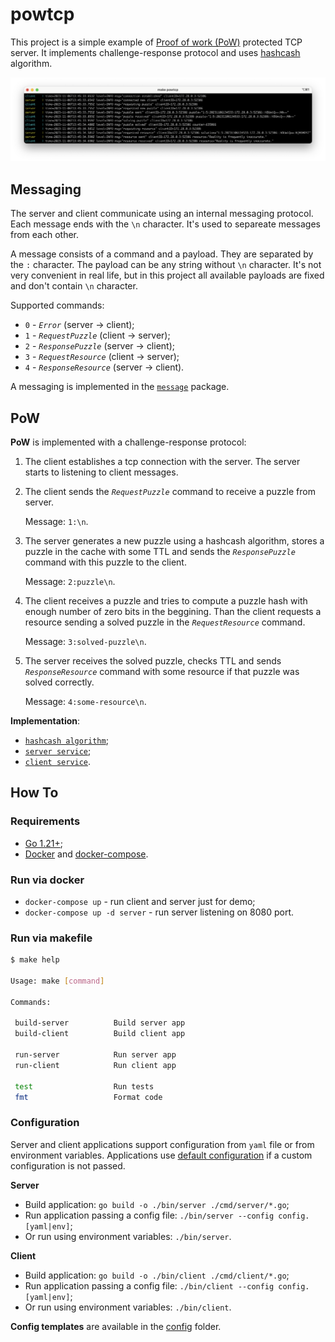# powtcp

This project is a simple example of [Proof of work (PoW)](https://en.wikipedia.org/wiki/Proof_of_work) protected TCP server. It implements challenge-response protocol and uses [hashcash](https://en.wikipedia.org/wiki/Hashcash) algorithm.

<p align="center"> 
  <img src="assets/demo.png">
</p>

## Messaging

The server and client communicate using an internal messaging protocol. Each message ends with the `\n` character. It's used to separeate messages from each other.

A message consists of a command and a payload. They are separated by the `:` character. The payload can be any string without `\n` character. It's not very convenient in real life, but in this project all available payloads are fixed and don't contain `\n` character.

Supported commands:
* `0` - *`Error`* (server -> client);
* `1` - *`RequestPuzzle`* (client -> server);
* `2` - *`ResponsePuzzle`* (server -> client);
* `3` - *`RequestResource`* (client -> server);
* `4` - *`ResponseResource`* (server -> client).

A messaging is implemented in the [`message`](./internal/pkg/lib/message/message.go) package.

## PoW

**PoW** is implemented with a challenge-response protocol:

1. The client establishes a tcp connection with the server. The server starts to listening to client messages.
2. The client sends the *`RequestPuzzle`* command to receive a puzzle from server. 
   
   Message: `1:\n`.
3. The server generates a new puzzle using a hashcash algorithm, stores a puzzle in the cache with some TTL and sends the *`ResponsePuzzle`* command with this puzzle to the client. 
   
   Message: `2:puzzle\n`.
4. The client receives a puzzle and tries to compute a puzzle hash with enough number of zero bits in the beggining. Than the client requests a resource sending a solved puzzle in the *`RequestResource`* command. 
   
   Message: `3:solved-puzzle\n`.
5. The server receives the solved puzzle, checks TTL and sends *`ResponseResource`* command with some resource if that puzzle was solved correctly. 
   
   Message: `4:some-resource\n`.
   
**Implementation**:

* [`hashcash algorithm`](./internal/pkg/lib/hashcash/hashcash.go);
* [`server service`](./internal/pkg/service/service_server.go);
* [`client service`](./internal/pkg/service/service_client.go).

## How To

### Requirements

* [Go 1.21+](https://go.dev/doc/install);
* [Docker](https://docs.docker.com/engine/install/) and [docker-compose](https://docs.docker.com/compose/install/).

### Run via docker

* `docker-compose up` - run client and server just for demo;
* `docker-compose up -d server` - run server listening on 8080 port.

### Run via makefile

```bash
$ make help

Usage: make [command]

Commands:

 build-server          Build server app
 build-client          Build client app

 run-server            Run server app
 run-client            Run client app

 test                  Run tests
 fmt                   Format code
```

### Configuration

Server and client applications support configuration from `yaml` file or from environment variables. Applications use [default configuration](./internal/pkg/lib/config/config.go) if a custom configuration is not passed.

**Server**

* Build application: `go build -o ./bin/server ./cmd/server/*.go`;
* Run application passing a config file: `./bin/server --config config.[yaml|env]`;
* Or run using environment variables: `./bin/server`.

**Client**

* Build application: `go build -o ./bin/client ./cmd/client/*.go`;
* Run application passing a config file: `./bin/client --config config.[yaml|env]`;
* Or run using environment variables: `./bin/client`.

**Config templates** are available in the [config](./config/) folder.